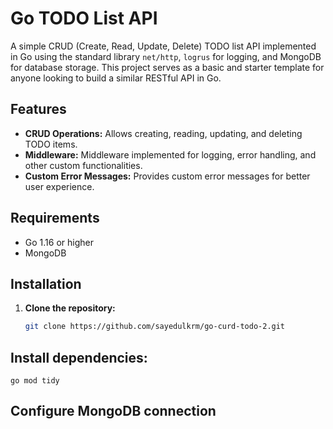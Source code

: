 # Go TODO List API

A simple CRUD (Create, Read, Update, Delete) TODO list API implemented in Go using the standard library `net/http`, `logrus` for logging, and MongoDB for database storage. This project serves as a basic and starter template for anyone looking to build a similar RESTful API in Go.

## Features

-   **CRUD Operations:** Allows creating, reading, updating, and deleting TODO items.
-   **Middleware:** Middleware implemented for logging, error handling, and other custom functionalities.
-   **Custom Error Messages:** Provides custom error messages for better user experience.

## Requirements

-   Go 1.16 or higher
-   MongoDB

## Installation

1. **Clone the repository:**

    ```bash
    git clone https://github.com/sayedulkrm/go-curd-todo-2.git
    ```

## Install dependencies:

```
go mod tidy

```

## Configure MongoDB connection
